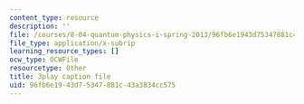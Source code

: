 ```yaml
---
content_type: resource
description: ''
file: /courses/8-04-quantum-physics-i-spring-2013/96fb6e1943d75347881c43a3834cc575_TWpyhsPAK14.vtt
file_type: application/x-subrip
learning_resource_types: []
ocw_type: OCWFile
resourcetype: Other
title: 3play caption file
uid: 96fb6e19-43d7-5347-881c-43a3834cc575
---
```

